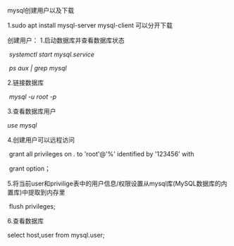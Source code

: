 mysql创建用户以及下载

1.sudo apt install mysql-server mysql-client  可以分开下载

创建用户：
1.启动数据库并查看数据库状态

​	*systemctl start mysql.service*

​	*ps aux | grep mysql*

2.链接数据库

​	*mysql -u root -p*

3.查看数据库用户

  *use mysql*

4.创建用户可以远程访问

​	grant all privileges on *.* to 'root'@'%' identified by '123456' with

​	grant option；

5.将当前user和privilige表中的用户信息/权限设置从mysql库(MySQL数据库的内置库)中提取到内存里

​	flush privileges;

6.查看数据库

select host,user from mysql.user;